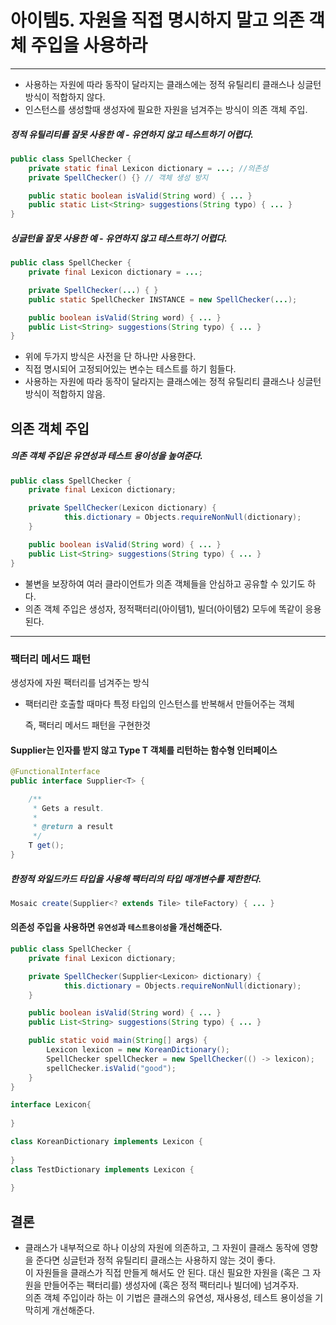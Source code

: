 # 아이템5.  자원을 직접 명시하지 말고 의존 객체 주입을 사용하라

----

- 사용하는 자원에 따라 동작이 달라지는 클래스에는 정적 유틸리티 클래스나 싱글턴 방식이 적합하지 않다.
- 인스턴스를 생성할때 생성자에 필요한 자원을 넘겨주는 방식이 의존 객체 주입.


##### 정적 유틸리티를 잘못 사용한 예 - 유연하지 않고 테스트하기 어렵다.
```java
public class SpellChecker {
	private static final Lexicon dictionary = ...; //의존성
	private SpellChecker() {} // 객체 생성 방지 

	public static boolean isValid(String word) { ... } 
	public static List<String> suggestions(String typo) { ... } 
}
```

##### 싱글턴을 잘못 사용한 예 - 유연하지 않고 테스트하기 어렵다.
```java
public class SpellChecker { 
	private final Lexicon dictionary = ...; 

	private SpellChecker(...) { } 
	public static SpellChecker INSTANCE = new SpellChecker(...);

	public boolean isValid(String word) { ... } 
	public List<String> suggestions(String typo) { ... }
}
```
 - 위에 두가지 방식은 사전을 단 하나만 사용한다.
 - 직접 명시되어 고정되어있는 변수는 테스트를 하기 힘들다.
 - 사용하는 자원에 따라 동작이 달라지는 클래스에는 정적 유틸리티 클래스나 싱글턴 방식이 적합하지 않음.

## 의존 객체 주입
##### 의존 객체 주입은 유연성과 테스트 용이성을 높여준다.
```java
public class SpellChecker { 
	private final Lexicon dictionary; 

	private SpellChecker(Lexicon dictionary) { 
    		this.dictionary = Objects.requireNonNull(dictionary); 
 	} 

	public boolean isValid(String word) { ... } 
	public List<String> suggestions(String typo) { ... } 
}
```
- 불변을 보장하여 여러 클라이언트가 의존 객체들을 안심하고 공유할 수 있기도 하다.
- 의존 객체 주입은 생성자, 정적팩터리(아이템1), 빌더(아이템2) 모두에 똑같이 응용된다.

---
### 팩터리 메서드 패턴

생성자에 자원 팩터리를 넘겨주는 방식
 - 팩터리란 호출할 때마다 특정 타입의 인스턴스를 반복해서 만들어주는 객체
   
    즉, 팩터리 메서드 패턴을 구현한것

#### Supplier는 인자를 받지 않고 Type T 객체를 리턴하는 함수형 인터페이스
``` java
@FunctionalInterface
public interface Supplier<T> {

    /**
     * Gets a result.
     *
     * @return a result
     */
    T get();
}
```

##### 한정적 와일드카드 타입을 사용해 팩터리의 타입 매개변수를 제한한다.
```java
Mosaic create(Supplier<? extends Tile> tileFactory) { ... }
```


#### 의존성 주입을 사용하면 `유연성`과 `테스트용이성`을 개선해준다.
```java
public class SpellChecker { 
	private final Lexicon dictionary; 

	private SpellChecker(Supplier<Lexicon> dictionary) { 
    		this.dictionary = Objects.requireNonNull(dictionary); 
 	} 

	public boolean isValid(String word) { ... } 
	public List<String> suggestions(String typo) { ... } 

	public static void main(String[] args) {
		Lexicon lexicon = new KoreanDictionary();
		SpellChecker spellChecker = new SpellChecker(() -> lexicon);
		spellChecker.isValid("good");
	}
}

interface Lexicon{
    
}

class KoreanDictionary implements Lexicon {
    
}
class TestDictionary implements Lexicon {
    
}
```

## 결론
 - 클래스가 내부적으로 하나 이상의 자원에 의존하고, 그 자원이 클래스 동작에 영향을 준다면 싱글턴과 정적 유틸리티 클래스는 사용하지 않는 것이 좋다.  
이 자원들을 클래스가 직접 만들게 해서도 안 된다. 대신 필요한 자원을 (혹은 그 자원을 만들어주는 팩터리를) 생성자에 (혹은 정적 팩터리나 빌더에) 넘겨주자.  
의존 객체 주입이라 하는 이 기법은 클래스의 유연성, 재사용성, 테스트 용이성을 기막히게 개선해준다.
